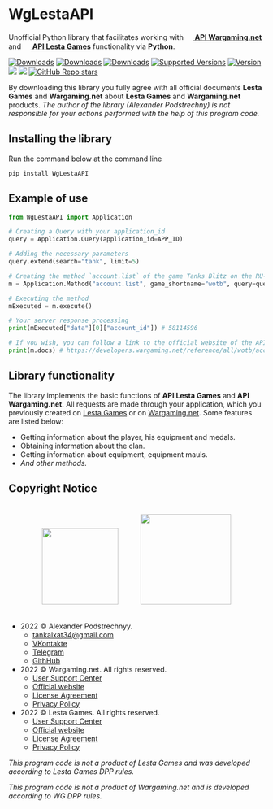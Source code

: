 # WgLestaAPI

Unofficial Python library that facilitates working with **<a href="https://developers.wargaming.net"><img src="https://developers.wargaming.net/static/1.12.2/assets/img/favicon.ico" width=15px> API Wargaming.net</a>** and **<a href="https://developers.lesta.ru"><img src="https://developers.lesta.ru/static/1.13.1_lst/assets/img/favicon.ico" width=15px> API Lesta Games</a>** functionality via **Python**.

[![Downloads](https://static.pepy.tech/personalized-badge/wglestaapi?period=total&units=international_system&left_color=grey&right_color=blue&left_text=downloads)](https://pepy.tech/project/wglestaapi)
[![Downloads](https://static.pepy.tech/personalized-badge/wglestaapi?period=month&units=international_system&left_color=grey&right_color=blue&left_text=downloads/month)](https://pepy.tech/project/wglestaapi)
[![Downloads](https://static.pepy.tech/personalized-badge/wglestaapi?period=week&units=international_system&left_color=grey&right_color=blue&left_text=downloads/week)](https://pepy.tech/project/wglestaapi)
[![Supported Versions](https://img.shields.io/pypi/pyversions/wglestaapi)](https://pypi.org/project/wglestaapi)
[![Version](https://img.shields.io/pypi/v/wglestaapi?color=success)](https://pypi.org/project/wglestaapi)
[![](https://img.shields.io/pypi/format/wglestaapi)](https://pypi.org/project/wglestaapi)
[![](https://img.shields.io/pypi/wheel/wglestaapi)](https://pypi.org/project/wglestaapi)
[![GitHub Repo stars](https://img.shields.io/github/stars/tankalxat34/wglestaapi?style=social)](https://github.com/tankalxat34/wglestaapi)

By downloading this library you fully agree with all official documents **Lesta Games** and **Wargaming.net** about **Lesta Games** and **Wargaming.net** products. *The author of the library (Alexander Podstrechny) is not responsible for your actions performed with the help of this program code.*

## Installing the library

Run the command below at the command line

```
pip install WgLestaAPI
```

## Example of use

```py
from WgLestaAPI import Application

# Creating a Query with your application_id
query = Application.Query(application_id=APP_ID)

# Adding the necessary parameters
query.extend(search="tank", limit=5)

# Creating the method `account.list` of the game Tanks Blitz on the RU-region with the passed parameters
m = Application.Method("account.list", game_shortname="wotb", query=query, region="eu")

# Executing the method
mExecuted = m.execute()

# Your server response processing
print(mExecuted["data"][0]["account_id"]) # 58114596

# If you wish, you can follow a link to the official website of the API owner with documentation
print(m.docs) # https://developers.wargaming.net/reference/all/wotb/account/list/
```

## Library functionality

The library implements the basic functions of **API Lesta Games** and **API Wargaming.net**. All requests are made through your application, which you previously created on [Lesta Games](https://developers.lesta.ru/applications/) or on [Wargaming.net](https://developers.wargaming.net/applications/). Some features are listed below:
- Getting information about the player, his equipment and medals.
- Obtaining information about the clan.
- Getting information about equipment, equipment mauls.
- *And other methods.*

## Copyright Notice

<div style="justify-content: center; text-align: center;">
<a href="https://developers.wargaming.net/"><img src="https://developers.wargaming.net/static/1.12.2/assets/img/header/wg_logo.png" width="150px" style="margin: 20px;"></a>
<a href="https://developers.lesta.ru/"><img src="https://developers.lesta.ru/static/1.13.1_lst/assets/img/header/lesta_dev_logo.png" width="178px" style="margin: 20px;"></a>
</div>

- 2022 © Alexander Podstrechnyy. 
    - [tankalxat34@gmail.com](mailto:tankalxat34@gmail.com?subject=lestagamesapi)
    - [VKontakte](https://vk.com/tankalxat34)
    - [Telegram](https://tankalxat34.t.me)
    - [GithHub](https://github.com/tankalxat34/wglestaapi)
- 2022 © Wargaming.net. All rights reserved.
    - [User Support Center](http://support.wargaming.net/)
    - [Official website](https://wargaming.net/)
    - [License Agreement](https://eu.wargaming.net/user_agreement/)
    - [Privacy Policy](https://eu.wargaming.net/privacy_policy/)
- 2022 © Lesta Games. All rights reserved. 
    - [User Support Center](https://lesta.ru/support/)
    - [Official website](https://lesta.ru/)
    - [License Agreement](https://developers.lesta.ru/documentation/rules/agreement/)
    - [Privacy Policy](https://legal.lesta.ru/privacy-policy/)

*This program code is not a product of Lesta Games and was developed according to Lesta Games DPP rules.*

*This program code is not a product of Wargaming.net and is developed according to WG DPP rules.*